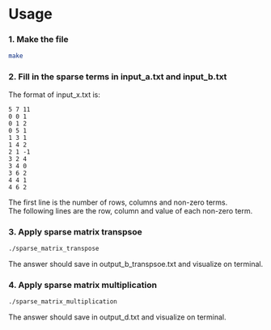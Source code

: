 # Usage

### 1. Make the file
```bash
make
```

### 2. Fill in the sparse terms in input_a.txt and input_b.txt
The format of input_x.txt is:
```
5 7 11
0 0 1
0 1 2
0 5 1
1 3 1
1 4 2
2 1 -1
3 2 4
3 4 0
3 6 2
4 4 1
4 6 2
```
The first line is the number of rows, columns and non-zero terms. \
The following lines are the row, column and value of each non-zero term.

### 3. Apply sparse matrix transpsoe
```bash
./sparse_matrix_transpose
```
The answer should save in output_b_transpsoe.txt and visualize on terminal.

### 4. Apply sparse matrix multiplication
```bash
./sparse_matrix_multiplication
```
The answer should save in output_d.txt and visualize on terminal.
